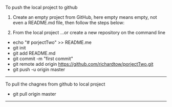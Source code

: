 
To push the local project to github 

1. Create an empty project from GitHub, here empty means empty, not even a README.md file, then follow the steps below:

2. From the local project
…or create a new repository on the command line

- echo "# porjectTwo" >> README.me
- git init
- git add README.md
- git commit -m "first commit"
- git remote add origin https://github.com/richardtow/porjectTwo.git
- git push -u origin master

---------------------------------------
To pull the chagnes from github to local project

- git pull origin master

--------------------------------------

